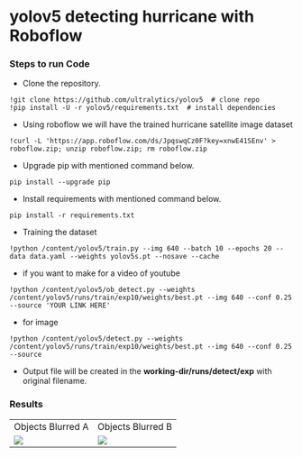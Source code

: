 # yolov5 detecting hurricane with Roboflow

### Steps to run Code
- Clone the repository.
```
!git clone https://github.com/ultralytics/yolov5  # clone repo
!pip install -U -r yolov5/requirements.txt  # install dependencies
```
- Using roboflow we will have the trained hurricane satellite image dataset
```
!curl -L 'https://app.roboflow.com/ds/JpqswqCz0F?key=xnwE41SEnv' > roboflow.zip; unzip roboflow.zip; rm roboflow.zip
```
- Upgrade pip with mentioned command below.
```
pip install --upgrade pip
```
- Install requirements with mentioned command below.
```
pip install -r requirements.txt
```
- Training the dataset
```
!python /content/yolov5/train.py --img 640 --batch 10 --epochs 20 --data data.yaml --weights yolov5s.pt --nosave --cache
```
- if you want to make for a video of youtube
```
!python /content/yolov5/ob_detect.py --weights /content/yolov5/runs/train/exp10/weights/best.pt --img 640 --conf 0.25 --source 'YOUR LINK HERE'
```
- for image
```
!python /content/yolov5/detect.py --weights /content/yolov5/runs/train/exp10/weights/best.pt --img 640 --conf 0.25 --source
```
- Output file will be created in the <b>working-dir/runs/detect/exp</b> with original filename.

### Results
<table>
  <tr>
    <td>Objects Blurred A</td>
    <td>Objects Blurred B</td>
  </tr>
  <tr>
    <td><img src="https://github.com/leticiastachelski/yolov5/blob/master/Detecting%20motion/Captura%20de%20tela%20de%202022-09-13%2003-13-59.png)"></td>
    <td><img src="https://user-images.githubusercontent.com/62513924/186101348-3b06d516-5507-4548-8efa-9b55564a75fe.png"></td>
  </tr>
 </table>
 
 
